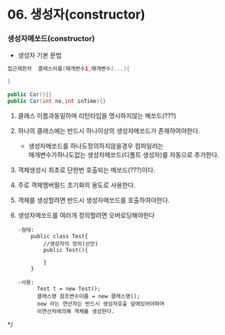 # 06. 생성자(constructor)

### 생성자메쏘드(constructor) 
- 생성자 기본 문법

```java
접근제한자  클래스이름(매개변수1,매개변수2...){

}

public Car(){}
public Car(int no,int inTime){}
```
 1. 클래스 이름과동일하며 리턴타입을 명시하지않는 메쏘드(???)
 2. 하나의 클래스에는 반드시 하나이상의 생성자메쏘드가 존재하여야한다.
    - 생성자메쏘드를 하나도정의하지않을경우 컴파일러는 <br>
      매개변수가하나도없는 생성자메쏘드(디폴트 생성자)를 자동으로 추가한다.    
 4. 객체생성시 최초로 단한번 호출되는 메쏘드(???)이다.
 5. 주로 객체멤버필드 초기화의 용도로 사용한다.
 6. 객체를 생성할려면 반드시 생성자메쏘드를 호출하여야한다.
 7. 생성자메쏘드를 여러개 정의할려면 오버로딩해야한다
		
		-형태: 
		 	public class Test{
		 		//생성자의 정의(선언)
		 	    public Test(){
		 	    	
		 	    }
		 	}
		 	
	    -사용: 
	          Test t = new Test(); 
		 	  클래스명 참조변수이름 = new 클래스명();
		 	  new 라는 연산자는 반드시 생성자호출 앞에있어야하며
		 	  이연산자에의해 객체를 생성한다.
*/
